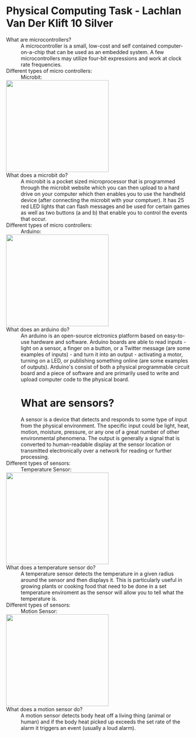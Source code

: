 # Physical Computing Task - Lachlan Van Der Klift 10 Silver
<dl>
<dt>What are microcontrollers?<dt>
 <dd>A microcontroller is a small, low-cost and self contained computer-on-a-chip that can be used as an embedded system. A few microcontrollers may utilize four-bit expressions and work at clock rate frequencies.<dd>
 <dt>Different types of micro controllers:<dt>
  <dd>Microbit:</dd>
  <img src="https://codeclubprojects.org/en-GB/archived/interactive-badge-ck/images/badge-final.gif" alt"" width="280" height="250">
<dt>What does a microbit do?<dt>
  
<dd>A microbit is a pocket sized microprocessor that is programmed through the microbit website which you can then upload to a hard drive on your computer which then enables you to use the handheld device (after connecting the microbit with your comptuer). It has 25 red LED lights that can flash messages and be used for certain games as well as two buttons (a and b) that enable you to control the events that occur.</dd> 

<dt>Different types of micro controllers:<dt>
  <dd>Arduino:</dd>
  <img src="https://media.giphy.com/media/149dkstl3g53QA/source.gif" alt"" width="280" height="250">
<dt>What does an arduino do?<dt>
  
<dd> An arduino is an open-source elctronics platform based on easy-to-use hardware and software. Arduino boards are able to read inputs - light on a sensor, a finger on a button, or a Twitter message (are some examples of inputs) - and turn it into an output - activating a motor, turning on a LED, or publishing something online (are some examples of outputs). Arduino's consist of both a physical programmable circuit board and a piece of software and are primarily used to write and upload computer code to the physical board.<dd>

# What are sensors?
  <dd>A sensor is a device that detects and responds to some type of input from the physical environment. The specific input could be light, heat, motion, moisture, pressure, or any one of a great number of other environmental phenomena. The output is generally a signal that is converted to human-readable display at the sensor location or transmitted electronically over a network for reading or further processing.<dd>

<dt>Different types of sensors:<dt>
  <dd>Temperature Sensor:</dd>
  <img src="https://zippy.gfycat.com/InconsequentialPerfumedBluebird.gif" alt"" width="280" height="250">
  <dt>What does a temperature sensor do?<dt>
  
<dd>A temperature sensor detects the temperature in a given radius around the sensor and then displays it. This is particularly useful in growing plants or cooking food that need to be done in a set temperature enviroment as the sensor will allow you to tell what the temperature is.<dd>
 
<dt>Different types of sensors:<dt>
 <dd>Motion Sensor:</dd>
 <img src="https://zippy.gfycat.com/ContentPoorGoldfinch.gif" alt"" width="280" height="250">
 <dt>What does a motion sensor do?<dt>
 
<dd>A motion sensor detects body heat off a living thing (animal or human) and if the body heat picked up exceeds the set rate of the alarm it triggers an event (usually a loud alarm).
